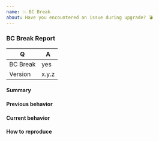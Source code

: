 ```yaml
---
name: 💥 BC Break
about: Have you encountered an issue during upgrade? 💣
---
```


<!--
Before reporting a BC break, please consult the changelog to make sure it's not an expected change.
For 1.2: https://github.com/doctrine/mongodb-odm/blob/master/CHANGELOG-1.2.md
For 2.0: https://github.com/doctrine/mongodb-odm/blob/master/CHANGELOG-2.0.md
-->

### BC Break Report

<!-- Fill in the relevant information below to help triage your issue. -->

|    Q        |   A
|------------ | ------
| BC Break    | yes
| Version     | x.y.z

#### Summary

<!-- Provide a summary desciribing the problem you are experiencing. -->

#### Previous behavior

<!-- What was the previous (working) behavior? -->

#### Current behavior

<!-- What is the current (broken) behavior? -->

#### How to reproduce

<!--
Provide steps to reproduce the BC break.
If possible, also add a code snippet relevant configuration etc.
Adding a failing Unit or Functional Test would help us a lot - you can submit it in a Pull Request separately, referencing this bug report.
-->
